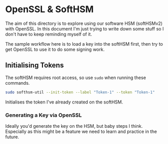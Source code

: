# OpenSSL & SoftHSM

The aim of this directory is to explore using our software HSM (softHSMv2) with OpenSSL. In this document I'm just trying to write down some stuff so I don't have to keep reminding myself of it.

The sample workflow here is to load a key into the softHSM first, then try to get OpenSSL to use it to do some signing work.



## Initialising Tokens

The softHSM requires root access, so use `sudo` when running these commands.

```bash
sudo softhsm-util --init-token --label "Token-1" --token "Token-1"
```

Initialises the token I've already created on the softHSM.



### Generating a Key via OpenSSL

Ideally you'd generate the key on the HSM, but baby steps I think. Especially as this might be a feature we need to learn and practice in the future.